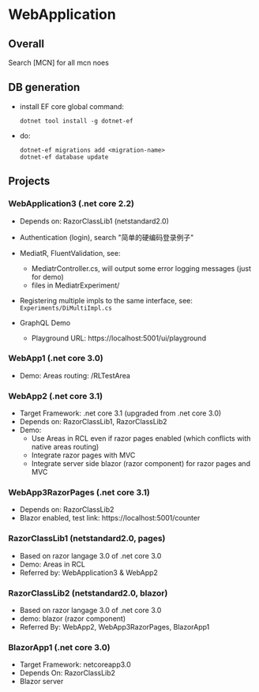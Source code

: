 # WebApplication

## Overall

Search [MCN] for all mcn noes

## DB generation

- install EF core global command:
  ```
  dotnet tool install -g dotnet-ef
  ```
- do:
  ```
  dotnet-ef migrations add <migration-name>
  dotnet-ef database update
  ```

## Projects

### WebApplication3 (.net core 2.2)

- Depends on: RazorClassLib1 (netstandard2.0)

- Authentication (login), search "简单的硬编码登录例子"

- MediatR, FluentValidation, see:
  - MediatrController.cs, will output some error logging messages (just for demo)
  - files in MediatrExperiment/

- Registering multiple impls to the same interface, see: `Experiments/DiMultiImpl.cs`

- GraphQL Demo
  - Playground URL: https://localhost:5001/ui/playground

### WebApp1 (.net core 3.0)

- Demo: Areas routing: /RLTestArea

### WebApp2 (.net core 3.1)

- Target Framework: .net core 3.1 (upgraded from .net core 3.0)
- Depends on: RazorClassLib1, RazorClassLib2
- Demo:
  - Use Areas in RCL even if razor pages enabled (which conflicts with native areas routing)
  - Integrate razor pages with MVC
  - Integrate server side blazor (razor component) for razor pages and MVC

### WebApp3RazorPages (.net core 3.1)

- Depends on: RazorClassLib2
- Blazor enabled, test link: https://localhost:5001/counter

### RazorClassLib1 (netstandard2.0, pages)

- Based on razor langage 3.0 of .net core 3.0
- Demo: Areas in RCL
- Referred by: WebApplication3 & WebApp2

### RazorClassLib2 (netstandard2.0, blazor)

- Based on razor langage 3.0 of .net core 3.0
- demo: blazor (razor component)
- Referred By: WebApp2, WebApp3RazorPages, BlazorApp1

### BlazorApp1 (.net core 3.0)

- Target Framework: netcoreapp3.0
- Depends On: RazorClassLib2
- Blazor server
